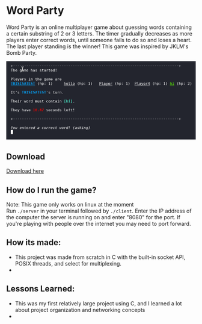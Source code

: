 # Word Party
Word Party is an online multiplayer game about guessing words containing a certain substring of 2 or 3 letters. The timer gradually decreases as more players enter correct words, until someone fails to do so and loses a heart. The last player standing is the winner!
This game was inspired by JKLM's Bomb Party.

![game preview](Preview_img3.png)

## Download
[Download here](https://github.com/dxia2p/Word-Party/tags)

## How do I run the game?
Note: This game only works on linux at the moment\
Run `./server` in your terminal followed by `./client`. Enter the IP address of the computer the server is running on and enter "8080" for the port. If you're playing with people over the internet you may need to port forward.

## How its made:
- This project was made from scratch in C with the built-in socket API, POSIX threads, and select for multiplexing.
- 

## Lessons Learned:
- This was my first relatively large project using C, and I learned a lot about project organization and networking concepts
- 
